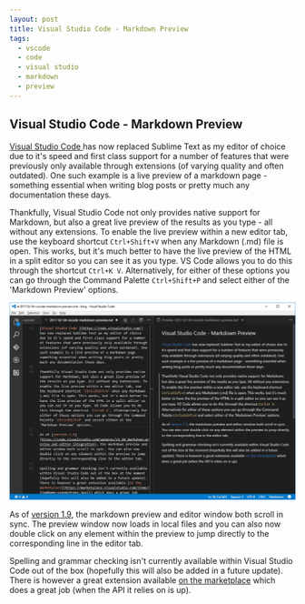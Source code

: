```yaml
---
layout: post
title: Visual Studio Code - Markdown Preview
tags:
  - vscode
  - code
  - visual studio
  - markdown
  - preview
---
```


## Visual Studio Code - Markdown Preview

[Visual Studio Code ](https://code.visualstudio.com/) has now replaced Sublime Text as my editor of choice due to it's speed and first class support for a number of features that were previously only available through extensions (of varying quality and often outdated). One such example is a live preview of a markdown page - something essential when writing blog posts or pretty much any documentation these days.

Thankfully, Visual Studio Code not only provides native support for Markdown, but also a great live preview of the results as you type - all without any extensions. To enable the live preview within a new editor tab, use the keyboard shortcut `Ctrl+Shift+V` when any Markdown (.md) file is open. This works, but it's much better to have the live preview of the HTML in a split editor so you can see it as you type. VS Code allows you to do this through the shortcut `Ctrl+K V`. Alternatively, for either of these options you can go through the Command Palette `Ctrl+Shift+P` and select either of the 'Markdown Preview' options.

![Jekyll WSL](/images/2017/vscode_markdown_preview.png)

As of [version 1.9](https://code.visualstudio.com/updates/v1_9#_markdown-preview-and-editor-integration), the markdown preview and editor window both scroll in sync. The preview window now loads in local files and you can also now double click on any element within the preview to jump directly to the corresponding line in the editor tab.

Spelling and grammar checking isn't currently available within Visual Studio Code out of the box (hopefully this will also be added in a future update). There is however a great extension available [on the marketplace](https://marketplace.visualstudio.com/items?itemName=seanmcbreen.Spell) which does a great job (when the API it relies on is up).




